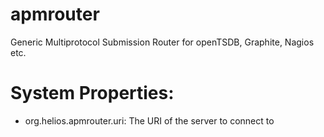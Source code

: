 apmrouter
=========

Generic Multiprotocol Submission Router for openTSDB, Graphite, Nagios etc.

System Properties:
==================

 * org.helios.apmrouter.uri: The URI of the server to connect to